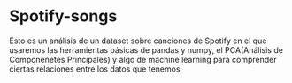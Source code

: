 # Spotify-songs
Esto es un análisis de un dataset sobre canciones de Spotify en el que usaremos las herramientas básicas de pandas y numpy, el PCA(Análisis de Componenetes Principales) y algo de machine learning para comprender ciertas relaciones entre los datos que tenemos
